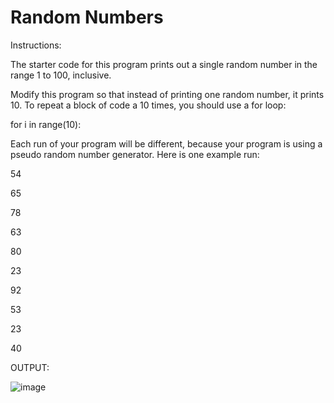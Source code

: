 # Random Numbers

Instructions:

The starter code for this program prints out a single random number in the range 1 to 100, inclusive.

Modify this program so that instead of printing one random number, it prints 10. To repeat a block of code a 10  times, you should use a for loop:

for i in range(10):

Each run of your program will be different, because your program is using a pseudo random number generator. Here is one example run:

54

65

78

63

80

23

92

53

23

40

OUTPUT:

![image](https://user-images.githubusercontent.com/97858274/236990213-ea8e468d-fa4d-4956-8aaa-cc7a14fc5ad0.png)

